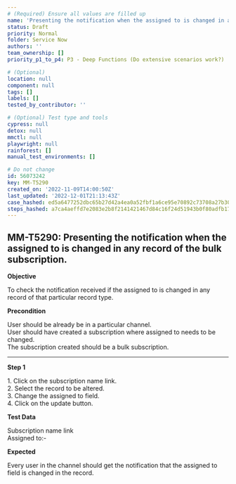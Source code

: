 ```yaml
---
# (Required) Ensure all values are filled up
name: 'Presenting the notification when the assigned to is changed in any record of the bulk subscription.'
status: Draft
priority: Normal
folder: Service Now
authors: ''
team_ownership: []
priority_p1_to_p4: P3 - Deep Functions (Do extensive scenarios work?)

# (Optional)
location: null
component: null
tags: []
labels: []
tested_by_contributor: ''

# (Optional) Test type and tools
cypress: null
detox: null
mmctl: null
playwright: null
rainforest: []
manual_test_environments: []

# Do not change
id: 56073242
key: MM-T5290
created_on: '2022-11-09T14:00:50Z'
last_updated: '2022-12-01T21:13:43Z'
case_hashed: ed5a6477252dbc65b27d42a4ea0a52fbf1a6ce95e70892c73708a27b3092c945f01fef1f59be93505f2a8ce78b4b81c6
steps_hashed: a7ca4aeffd7e2083e2b8f2141421467d84c16f24d51943b0f80adfb173b4b1c7912c7144b60db042e54baf658cb8304a
---
```


<!-- (Auto-generated) Based on frontmatter's "key" and "name" -->

## MM-T5290: Presenting the notification when the assigned to is changed in any record of the bulk subscription.

**Objective**

To check the notification received if the assigned to is changed in any record of that particular record type.

**Precondition**

User should be already be in a particular channel.\
User should have created a subscription where assigned to needs to be changed.\
The subscription created should be a bulk subscription.

---

**Step 1**

1\. Click on the subscription name link.\
2\. Select the record to be altered.\
3\. Change the assigned to field.\
4\. Click on the update button.

**Test Data**

Subscription name link\
Assigned to:-

**Expected**

Every user in the channel should get the notification that the assigned to field is changed in the record.
